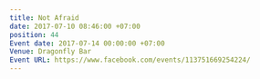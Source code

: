 ```yaml
---
title: Not Afraid
date: 2017-07-10 08:46:00 +07:00
position: 44
Event date: 2017-07-14 00:00:00 +07:00
Venue: Dragonfly Bar
Event URL: https://www.facebook.com/events/113751669254224/
---
```


